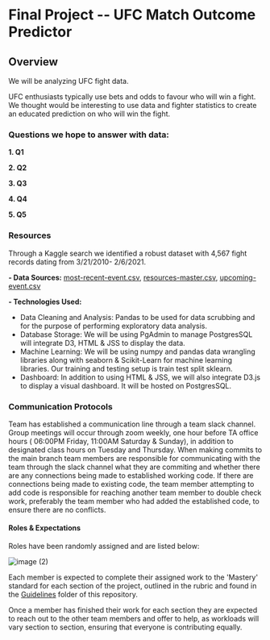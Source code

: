 # Final Project -- UFC Match Outcome Predictor

## Overview

We will be analyzing UFC fight data. 

UFC enthusiasts typically use bets and odds to favour who will win a fight. We thought would be interesting to use data and fighter statistics to create an educated prediction on who will win the fight. 

### Questions we hope to answer with data:

**1. Q1**

**2. Q2**

**3. Q3**

**4. Q4**

**5. Q5**

### Resources

Through a Kaggle search we identified a robust dataset with 4,567 fight records dating from 3/21/2010- 2/6/2021. 

**- Data Sources:** [most-recent-event.csv](https://github.com/agregorash/final_project/blob/main/Resources/most-recent-event.csv), [resources-master.csv](https://github.com/agregorash/final_project/blob/main/Resources/ufc-master.csv), [upcoming-event.csv](https://github.com/agregorash/final_project/blob/main/Resources/upcoming-event.csv)

**- Technologies Used:**
- Data Cleaning and Analysis: Pandas to be used for data scrubbing and for the purpose of performing exploratory data analysis.
- Database Storage: We will be using PgAdmin to manage PostgresSQL will integrate D3, HTML & JSS to display the data.
- Machine Learning: We will be using numpy and pandas data wrangling libraries along with seaborn & Scikit-Learn for machine learning libraries. Our training and testing setup is train test split sklearn.
- Dashboard: In addition to using HTML & JSS, we will also integrate D3.js to display a visual dashboard. It will be hosted on PostgresSQL.

### Communication Protocols

Team has established a communication line through a team slack channel.  Group meetings will occur through zoom weekly, one hour before TA office hours ( 06:00PM Friday, 11:00AM Saturday & Sunday), in addition to designated class hours on Tuesday and Thursday.
When making commits to the main branch team members are responsible for communicating with the team through the slack channel what they are commiting and whether there are any connections being made to established working code.  If there are connections being made to existing code, the team member attempting to add code is responsible for reaching another team member to double check work, preferably the team member who had added the established code, to ensure there are no conflicts.

#### Roles & Expectations

Roles have been randomly assigned and are listed below:

![image (2)](https://github.com/agregorash/final_project/blob/main/Guidelines/image%20(2).png)

Each member is expected to complete their assigned work to the 'Mastery' standard for each section of the project, outlined in the rubric and found in the [Guidelines](https://github.com/agregorash/final_project/blob/main/Guidelines/Module%2B20%2B-Project%2BRubrics%2B-%2BSegment%2B1.pdf) folder of this repository.

Once a member has finished their work for each section they are expected to reach out to the other team members and offer to help, as workloads will vary section to section, ensuring that everyone is contributing equally.


